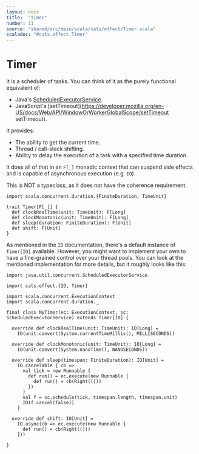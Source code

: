 ```yaml
---
layout: docs
title:  "Timer"
number: 11
source: "shared/src/main/scala/cats/effect/Timer.scala"
scaladoc: "#cats.effect.Timer"
---
```


# Timer

It is a scheduler of tasks. You can think of it as the purely functional equivalent of:

- Java's [ScheduledExecutorService](https://docs.oracle.com/javase/9/docs/api/java/util/concurrent/ScheduledExecutorService.html).
- JavaScript's [setTimeout](https://developer.mozilla.org/en-US/docs/Web/API/WindowOrWorkerGlobalScope/setTimeout setTimeout).

It provides:

- The ability to get the current time.
- Thread / call-stack shifting.
- Ability to delay the execution of a task with a specified time duration.

It does all of that in an `F[_]` monadic context that can suspend side effects and is capable of asynchronous execution (e.g. `IO`).

This is NOT a typeclass, as it does not have the coherence requirement.

```tut:book:silent
import scala.concurrent.duration.{FiniteDuration, TimeUnit}

trait Timer[F[_]] {
  def clockRealTime(unit: TimeUnit): F[Long]
  def clockMonotonic(unit: TimeUnit): F[Long]
  def sleep(duration: FiniteDuration): F[Unit]
  def shift: F[Unit]
}
```

As mentioned in the `IO` documentation, there's a default instance of `Timer[IO]` available. However, you might want to implement your own to have a fine-grained control over your thread pools. You can look at the mentioned implementation for more details, but it roughly looks like this:

```tut:book
import java.util.concurrent.ScheduledExecutorService

import cats.effect.{IO, Timer}

import scala.concurrent.ExecutionContext
import scala.concurrent.duration._

final class MyTimer(ec: ExecutionContext, sc: ScheduledExecutorService) extends Timer[IO] {

  override def clockRealTime(unit: TimeUnit): IO[Long] =
    IO(unit.convert(System.currentTimeMillis(), MILLISECONDS))

  override def clockMonotonic(unit: TimeUnit): IO[Long] =
    IO(unit.convert(System.nanoTime(), NANOSECONDS))

  override def sleep(timespan: FiniteDuration): IO[Unit] =
    IO.cancelable { cb =>
      val tick = new Runnable {
        def run() = ec.execute(new Runnable {
          def run() = cb(Right(()))
        })
      }
      val f = sc.schedule(tick, timespan.length, timespan.unit)
      IO(f.cancel(false))
    }

  override def shift: IO[Unit] =
    IO.async(cb => ec.execute(new Runnable {
      def run() = cb(Right(()))
    }))

}
```

